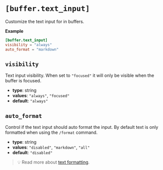 # `[buffer.text_input]`

Customize the text input for in buffers.

**Example**

```toml
[buffer.text_input]
visibility = "always"
auto_format = "markdown"
```

## `visibility`

Text input visibility. When set to `"focused"` it will only be visible when the buffer is focused.

- **type**: string
- **values**: `"always"`, `"focused"`
- **default**: `"always"`

## `auto_format`

Control if the text input should auto format the input. By default text is only formatted when using the `/format` command.

- **type**: string
- **values**: `"disabled"`, `"markdown"`, `"all"`
- **default**: `"disabled"`

> 💡 Read more about [text formatting](../../guides/text-formatting.html).
